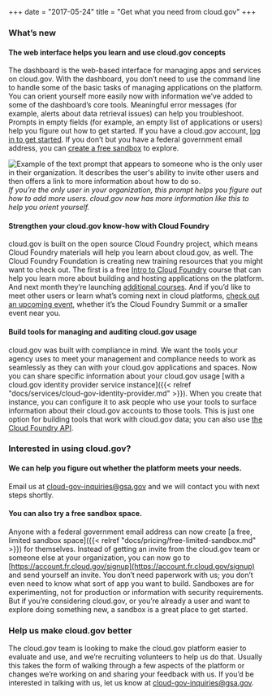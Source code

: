 +++
date = "2017-05-24"
title = "Get what you need from cloud.gov"
+++

### What’s new

#### The web interface helps you learn and use cloud.gov concepts

The dashboard is the web-based interface for managing apps and services on cloud.gov. With the dashboard, you don’t need to use the command line to handle some of the basic tasks of managing applications on the platform. You can orient yourself more easily now with information we’ve added to some of the dashboard’s core tools. Meaningful error messages (for example, alerts about data retrieval issues) can help you troubleshoot. Prompts in empty fields (for example, an empty list of applications or users) help you figure out how to get started. If you have a cloud.gov account, [log in to get started](https://dashboard.fr.cloud.gov/). If you don’t but you have a federal government email address, you can [create a free sandbox](https://account.fr.cloud.gov/signup) to explore.  

![Example of the text prompt that appears to someone who is the only user in their organization. It describes the user's ability to invite other users and then offers a link to more information about how to do so.](/img/only_org_user.png)
_If you’re the only user in your organization, this prompt helps you figure out how to add more users. cloud.gov now has more information like this to help you orient yourself._

#### Strengthen your cloud.gov know-how with Cloud Foundry

cloud.gov is built on the open source Cloud Foundry project, which means Cloud Foundry materials will help you learn about cloud.gov, as well. The Cloud Foundry Foundation is creating new training resources that you might want to check out. The first is a free [Intro to Cloud Foundry](https://www.edx.org/course/introduction-cloud-foundry-cloud-native-linuxfoundationx-lfs132x#!) course that can help you learn more about building and hosting applications on the platform. And next month they’re launching [additional courses](https://www.cloudfoundry.org/training/). And if you’d like to meet other users or learn what’s coming next in cloud platforms, [check out an upcoming event](https://www.cloudfoundry.org/events/), whether it’s the Cloud Foundry Summit or a smaller event near you.


#### Build tools for managing and auditing cloud.gov usage

cloud.gov was built with compliance in mind. We want the tools your agency uses to meet your management and compliance needs to work as seamlessly as they can with your cloud.gov applications and spaces. Now you can share specific information about your cloud.gov usage [with a cloud.gov identity provider service instance]({{< relref "docs/services/cloud-gov-identity-provider.md" >}}). When you create that instance, you can configure it to ask people who use your tools to surface information about their cloud.gov accounts to those tools. This is just one option for building tools that work with cloud.gov data; you can also use [the Cloud Foundry API](https://apidocs.cloudfoundry.org/258/).


### Interested in using cloud.gov?

#### We can help you figure out whether the platform meets your needs.

Email us at [cloud-gov-inquiries@gsa.gov](mailto:cloud-gov-inquiries@gsa.gov) and we will contact you with next steps shortly.

#### You can also try a free sandbox space.

Anyone with a federal government email address can now create [a free, limited sandbox space]({{< relref "docs/pricing/free-limited-sandbox.md" >}}) for themselves. Instead of getting an invite from the cloud.gov team or someone else at your organization, you can now go to [https://account.fr.cloud.gov/signup](https://account.fr.cloud.gov/signup) and send yourself an invite. You don’t need paperwork with us; you don’t even need to know what sort of app you want to build. Sandboxes are for experimenting, not for production or information with security requirements. But if you’re considering cloud.gov, or you’re already a user and want to explore doing something new, a sandbox is a great place to get started.


### Help us make cloud.gov better

The cloud.gov team is looking to make the cloud.gov platform easier to evaluate and use, and we’re recruiting volunteers to help us do that. Usually this takes the form of walking through a few aspects of the platform or changes we’re working on and sharing your feedback with us. If you’d be interested in talking with us, let us know at [cloud-gov-inquiries@gsa.gov](mailto:cloud-gov-inquiries@gsa.gov).

